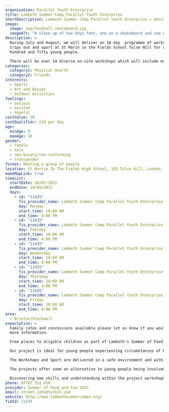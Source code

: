 ```yaml
---
organisation: Parallel Youth Enterprise
title: Lambeth Summer Camp Parallel Youth Enterprise
shortDescription: Lambeth Summer Camp Parallel Youth Enterprise + description
image:
  image: img/football-skateboard.jpg
  imageAlt: "A close up of two boys feet, one on a skateboard and one with a football. "
description: >
  During July and August, we will deliver an 18 day  programme of workshops,
  trips out and sport at St Marin in the Fields School Tulse Hill for one
  hundred and fifty young people.

  There will be over 14 diverse on-site workshops which will include music,  dance, computers, filming, beautician, circus skills, hair care, face painting and arts & crafts. We can offer an ongoing day long sports timetable which will include badminton, football, table tennis, cricket, 
categories:
  category1: Physical Health
  category2: Friends
interests:
  - Sports
  - Art and Design
  - Outdoor Activities
feelings:
  - anxious
  - excited
  - hopeful
costValue: 10
costQualifier: £10 per day
age:
  minAge: 9
  maxAge: 16
gender:
  - female
  - male
  - non-binary/non-conforming
  - transgender
format: Meeting a group of people
location: St Martin In The Fields High School, 155 Tulse Hill, London, SW2 3UP
makeMapLink: true
timeList:
  startDate: 26/07/2022
  endDate: 18/08/2022
  days:
    - id: "11435"
      fis_provider_name: Lambeth Summer Camp Parallel Youth Enterprise
      day: Monday
      start_time: 10:00 AM
      end_time: 4:00 PM
    - id: "11435"
      fis_provider_name: Lambeth Summer Camp Parallel Youth Enterprise
      day: Tuesday
      start_time: 10:00 AM
      end_time: 4:00 PM
    - id: "11435"
      fis_provider_name: Lambeth Summer Camp Parallel Youth Enterprise
      day: Wednesday
      start_time: 10:00 AM
      end_time: 4:00 PM
    - id: "11435"
      fis_provider_name: Lambeth Summer Camp Parallel Youth Enterprise
      day: Thursday
      start_time: 10:00 AM
      end_time: 4:00 PM
    - id: "11435"
      fis_provider_name: Lambeth Summer Camp Parallel Youth Enterprise
      day: Friday
      start_time: 10:00 AM
      end_time: 4:00 PM
area:
  - Brixton/Stockwell
expectation: >
  Family rates and concessions available please let us know if you would like
  more information. 

  Free places to eligible children as part of Lambeth's Summer of Food and Fun programme. 

  Our project is ideal for young people experiencing circumstances of hardship where they can access and enjoy activities that perhaps, for many would not be attainable.

  The Workshops and Sport are delivered in a safe environment and with encouragement and support. Together these will improve talents, physical and mental well-being, and a healthier lifestyle.

  The projects offer some an alternative to young people being involved in anti-social conduct and crime, or perhaps being a victim of crime. The projects are an ideal non-confrontational platform for both police officers and young people to meet. This often helps develop harmony from both sides.

  Discovering new skills and understanding within the project workshops can be a foundation stone for future personal development and maybe a route out of deprivation and a road to employment and self-esteem.
phone: 07767 352 610
provider: Summer of Food and Fun 2022
email: street.john@talk21.com
website: http://www.lambethsummercamps.org/
fidId: 11435
---
```

